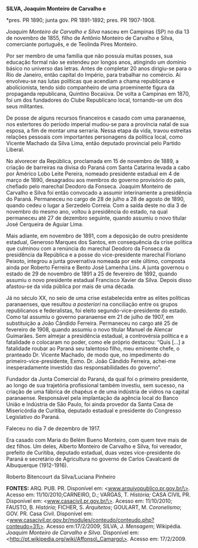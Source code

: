 **SILVA, Joaquim Monteiro de Carvalho e**

\*pres. PR 1890; junta gov. PR 1891-1892; pres. PR 1907-1908.

*Joaquim Monteiro de Carvalho e Silva* nasceu em Campinas (SP) no dia 13
de novembro de 1855, filho de Antônio Monteiro de Carvalho e Silva,
comerciante português, e de Teolinda Pires Monteiro.

Por ser membro de uma família que não possuía muitas posses, sua
educação formal não se estendeu por longos anos, atingindo um domínio
básico no universo das letras. Antes de completar 20 anos dirigiu-se
para o Rio de Janeiro, então capital do Império, para trabalhar no
comércio. Aí envolveu-se nas lutas políticas que acendiam a chama
republicana e abolicionista, tendo sido companheiro de uma proeminente
figura da propaganda republicana, Quintino Bocaiúva. De volta a Campinas
em 1870, foi um dos fundadores do Clube Republicano local, tornando-se
um dos seus militantes.

De posse de alguns recursos financeiros e casado com uma paranaense, nos
estertores do período imperial mudou-se para a província natal de sua
esposa, a fim de montar uma serraria. Nessa etapa da vida, travou
estreitas relações pessoais com importantes personagens da política
local, como Vicente Machado da Silva Lima, então deputado provincial
pelo Partido Liberal.

No alvorecer da República, proclamada em 15 de novembro de 1889, a
criação de barreiras na divisa do Paraná com Santa Catarina levada a
cabo por Américo Lobo Leite Pereira, nomeado presidente estadual em 4 de
março de 1890, desagradou aos membros do governo provisório do país,
chefiado pelo marechal Deodoro da Fonseca. Joaquim Monteiro de Carvalho
e Silva foi então convocado a assumir interinamente a presidência do
Paraná. Permaneceu no cargo de 28 de julho a 28 de agosto de 1890,
quando cedeu o lugar a Serzedelo Correia. Com a saída deste no dia 3 de
novembro do mesmo ano, voltou à presidência do estado, na qual
permaneceu até 27 de dezembro seguinte, quando assumiu o novo titular
José Cerqueira de Aguiar Lima.

Mais adiante, em novembro de 1891, com a deposição de outro presidente
estadual, Generoso Marques dos Santos, em consequência da crise política
que culminou com a renúncia do marechal Deodoro da Fonseca da
presidência da República e a posse do vice-presidente marechal Floriano
Peixoto, integrou a junta governativa nomeada por este último, composta
ainda por Roberto Ferreira e Bento José Lamenha Lins. A junta governou o
estado de 29 de novembro de 1891 a 25 de fevereiro de 1892, quando
assumiu o novo presidente estadual Francisco Xavier da Silva. Depois
disso afastou-se da vida pública por mais de uma década.

Já no século XX, no seio de uma crise estabelecida entre as elites
políticas paranaenses, que resultou *a posteriori* na conciliação entre
os grupos republicanos e federalistas, foi eleito
segundo-vice-presidente do estado. Como tal assumiu o governo paranaense
em 21 de julho de 1907, em substituição a João Cândido Ferreira.
Permaneceu no cargo até 25 de fevereiro de 1908, quando assumiu o novo
titular Manuel de Alencar Guimarães. Sem almejar a presidência estadual,
a controvérsia política e a fatalidade o colocaram no poder, como ele
próprio destacou: “Quis [...] a fatalidade roubar ao Paraná seu
talentoso filho, meu eminente chefe, o pranteado Dr. Vicente Machado, de
modo que, no impedimento do primeiro-vice-presidente, Exmo. Dr. João
Cândido Ferreira, achei-me inesperadamente investido das
responsabilidades do governo”.

Fundador da Junta Comercial do Paraná, da qual foi o primeiro
presidente, ao longo de sua trajetória profissional também investiu, sem
sucesso, na criação de uma fábrica de chapéus e de uma indústria de
vidros na capital paranaense. Responsável pela implantação da agência
local do Banco União e Indústria de São Paulo, foi ainda provedor da
Santa Casa de Misericórdia de Curitiba, deputado estadual e presidente
do Congresso Legislativo do Paraná.

Faleceu no dia 7 de dezembro de 1917.

Era casado com Maria do Belém Bueno Monteiro, com quem teve mais de dez
filhos. Um deles, Alberto Monteiro de Carvalho e Silva, foi vereador,
prefeito de Curitiba, deputado estadual, duas vezes vice-presidente do
Paraná e secretário de Agricultura no governo de Carlos Cavalcanti de
Albuquerque (1912-1916).

Roberto Bitencourt da Silva/Luciana Pinheiro

**FONTES:** ARQ. PUB. PR. Disponível em:
\<www.arquivopublico.pr.gov.br/\>. Acesso em: 11/10/2010;CARNEIRO, D.;
VARGAS, T. *História;* CASA CIVIL PR. Disponível em:
\<www.casacivil.pr.gov.br/\>. Acesso em: 11/10/2010; FAUSTO, B.
*História*; FICHER, S. *Arquitetos*; GOULART, M. *Coronelismo*; GOV. PR.
Casa Civil. Disponível
em:\<www.casacivil.pr.gov.br/modules/conteudo/conteudo.php?conteudo=31\>.
Acesso em:17/2/2009; SILVA, J. *Mensagem*; Wikipédia. *Joaquim Monteiro
de Carvalho e Silva*. Disponível em:
\<http://pt.wikipedia.org/wiki/Affonso\_Camargo\>. Acesso em: 17/2/2009.
